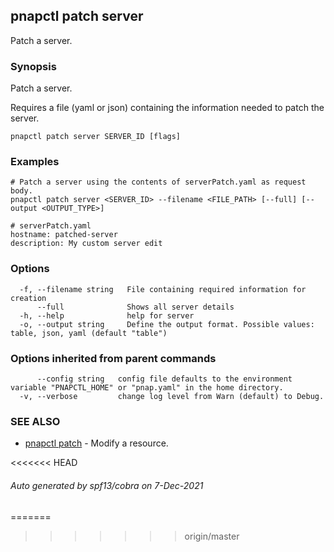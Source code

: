 ## pnapctl patch server

Patch a server.

### Synopsis

Patch a server.

Requires a file (yaml or json) containing the information needed to patch the server.

```
pnapctl patch server SERVER_ID [flags]
```

### Examples

```
# Patch a server using the contents of serverPatch.yaml as request body. 
pnapctl patch server <SERVER_ID> --filename <FILE_PATH> [--full] [--output <OUTPUT_TYPE>]

# serverPatch.yaml
hostname: patched-server
description: My custom server edit
```

### Options

```
  -f, --filename string   File containing required information for creation
      --full              Shows all server details
  -h, --help              help for server
  -o, --output string     Define the output format. Possible values: table, json, yaml (default "table")
```

### Options inherited from parent commands

```
      --config string   config file defaults to the environment variable "PNAPCTL_HOME" or "pnap.yaml" in the home directory.
  -v, --verbose         change log level from Warn (default) to Debug.
```

### SEE ALSO

* [pnapctl patch](pnapctl_patch.md)	 - Modify a resource.

<<<<<<< HEAD
###### Auto generated by spf13/cobra on 7-Dec-2021
=======
>>>>>>> origin/master
